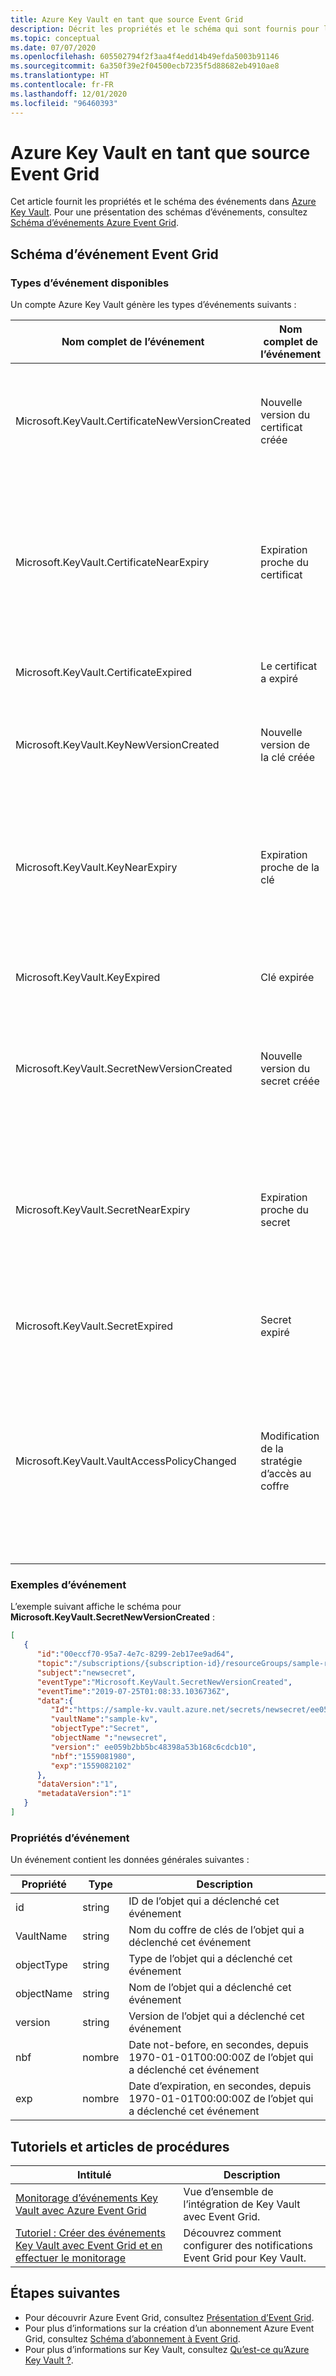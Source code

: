 ```yaml
---
title: Azure Key Vault en tant que source Event Grid
description: Décrit les propriétés et le schéma qui sont fournis pour les événements Azure Key Vault avec Azure Event Grid
ms.topic: conceptual
ms.date: 07/07/2020
ms.openlocfilehash: 605502794f2f3aa4f4edd14b49efda5003b91146
ms.sourcegitcommit: 6a350f39e2f04500ecb7235f5d88682eb4910ae8
ms.translationtype: HT
ms.contentlocale: fr-FR
ms.lasthandoff: 12/01/2020
ms.locfileid: "96460393"
---
```

# <a name="azure-key-vault-as-event-grid-source"></a>Azure Key Vault en tant que source Event Grid

Cet article fournit les propriétés et le schéma des événements dans [Azure Key Vault](../key-vault/index.yml). Pour une présentation des schémas d’événements, consultez [Schéma d’événements Azure Event Grid](event-schema.md).

## <a name="event-grid-event-schema"></a>Schéma d’événement Event Grid

### <a name="available-event-types"></a>Types d’événement disponibles

Un compte Azure Key Vault génère les types d’événements suivants :

| Nom complet de l’événement | Nom complet de l’événement | Description |
| ---------- | ----------- |---|
| Microsoft.KeyVault.CertificateNewVersionCreated | Nouvelle version du certificat créée | Déclenché lors de la création d’un nouveau certificat ou d’une nouvelle version de certificat. |
| Microsoft.KeyVault.CertificateNearExpiry | Expiration proche du certificat | Déclenché lorsque la version actuelle du certificat arrive à expiration. (L’événement est déclenché 30 jours avant la date d’expiration.) |
| Microsoft.KeyVault.CertificateExpired | Le certificat a expiré | Déclenché lorsque le certificat a expiré. |
| Microsoft.KeyVault.KeyNewVersionCreated | Nouvelle version de la clé créée | Déclenché lors de la création d’une nouvelle clé ou version de clé. |
| Microsoft.KeyVault.KeyNearExpiry | Expiration proche de la clé | Déclenché lorsque la version actuelle d’une clé va expirer. (L’événement est déclenché 30 jours avant la date d’expiration.) |
| Microsoft.KeyVault.KeyExpired | Clé expirée | Déclenché lorsqu’une clé est arrivée à expiration. |
| Microsoft.KeyVault.SecretNewVersionCreated | Nouvelle version du secret créée | Déclenché lors de la création d’un nouveau secret ou d’une nouvelle version de secret. |
| Microsoft.KeyVault.SecretNearExpiry | Expiration proche du secret | Déclenché lorsque la version actuelle d’un secret est sur le point d’expirer. (L’événement est déclenché 30 jours avant la date d’expiration.) |
| Microsoft.KeyVault.SecretExpired | Secret expiré | Déclenché lorsqu’un secret est arrivé à expiration. |
| Microsoft.KeyVault.VaultAccessPolicyChanged | Modification de la stratégie d’accès au coffre | Déclenché lors de la modification d’une stratégie d’accès sur Key Vault. Il comprend un scénario dans lequel le modèle d’autorisation de Key Vault est modifié vers/depuis Azure RBAC.  |

### <a name="event-examples"></a>Exemples d’événement

L’exemple suivant affiche le schéma pour **Microsoft.KeyVault.SecretNewVersionCreated** :

```JSON
[
   {
      "id":"00eccf70-95a7-4e7c-8299-2eb17ee9ad64",
      "topic":"/subscriptions/{subscription-id}/resourceGroups/sample-rg/providers/Microsoft.KeyVault/vaults/sample-kv",
      "subject":"newsecret",
      "eventType":"Microsoft.KeyVault.SecretNewVersionCreated",
      "eventTime":"2019-07-25T01:08:33.1036736Z",
      "data":{
         "Id":"https://sample-kv.vault.azure.net/secrets/newsecret/ee059b2bb5bc48398a53b168c6cdcb10",
         "vaultName":"sample-kv",
         "objectType":"Secret",
         "objectName ":"newsecret",
         "version":" ee059b2bb5bc48398a53b168c6cdcb10",
         "nbf":"1559081980",
         "exp":"1559082102"
      },
      "dataVersion":"1",
      "metadataVersion":"1"
   }
]
```

### <a name="event-properties"></a>Propriétés d’événement

Un événement contient les données générales suivantes :

| Propriété | Type | Description |
| ---------- | ----------- |---|
| id | string | ID de l’objet qui a déclenché cet événement |
| VaultName | string | Nom du coffre de clés de l’objet qui a déclenché cet événement |
| objectType | string | Type de l’objet qui a déclenché cet événement |
| objectName | string | Nom de l’objet qui a déclenché cet événement |
| version | string | Version de l’objet qui a déclenché cet événement |
| nbf | nombre | Date not-before, en secondes, depuis 1970-01-01T00:00:00Z de l’objet qui a déclenché cet événement |
| exp | nombre | Date d’expiration, en secondes, depuis 1970-01-01T00:00:00Z de l’objet qui a déclenché cet événement |

## <a name="tutorials-and-how-tos"></a>Tutoriels et articles de procédures
|Intitulé  |Description  |
|---------|---------|
| [Monitorage d’événements Key Vault avec Azure Event Grid](../key-vault/general/event-grid-overview.md) | Vue d’ensemble de l’intégration de Key Vault avec Event Grid. |
| [Tutoriel : Créer des événements Key Vault avec Event Grid et en effectuer le monitorage](../key-vault/general/event-grid-logicapps.md) | Découvrez comment configurer des notifications Event Grid pour Key Vault. |


## <a name="next-steps"></a>Étapes suivantes

* Pour découvrir Azure Event Grid, consultez [Présentation d’Event Grid](overview.md).
* Pour plus d’informations sur la création d’un abonnement Azure Event Grid, consultez [Schéma d’abonnement à Event Grid](subscription-creation-schema.md).
* Pour plus d’informations sur Key Vault, consultez [Qu’est-ce qu’Azure Key Vault ?](../key-vault/general/overview.md).

